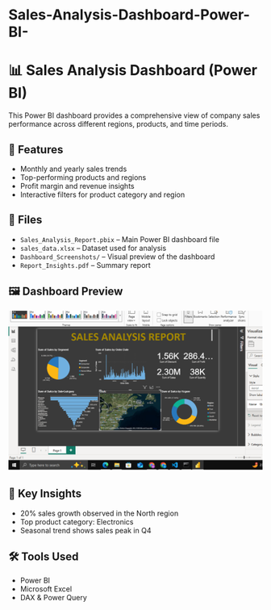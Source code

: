 # Sales-Analysis-Dashboard-Power-BI-
# 📊 Sales Analysis Dashboard (Power BI)

This Power BI dashboard provides a comprehensive view of company sales performance across different regions, products, and time periods.  

## 🚀 Features
- Monthly and yearly sales trends  
- Top-performing products and regions  
- Profit margin and revenue insights  
- Interactive filters for product category and region  

## 📁 Files
- `Sales_Analysis_Report.pbix` – Main Power BI dashboard file  
- `sales_data.xlsx` – Dataset used for analysis  
- `Dashboard_Screenshots/` – Visual preview of the dashboard  
- `Report_Insights.pdf` – Summary report  

## 🖼 Dashboard Preview
![Overview Page](https://github.com/Muzammil950/Sales-Analysis-Dashboard-Power-BI-/blob/07367df46c3a177d3b3892763ba164a1e29f0db3/Overview_Page.png)

## 🧠 Key Insights
- 20% sales growth observed in the North region  
- Top product category: Electronics  
- Seasonal trend shows sales peak in Q4  

## 🛠 Tools Used
- Power BI  
- Microsoft Excel  
- DAX & Power Query  


